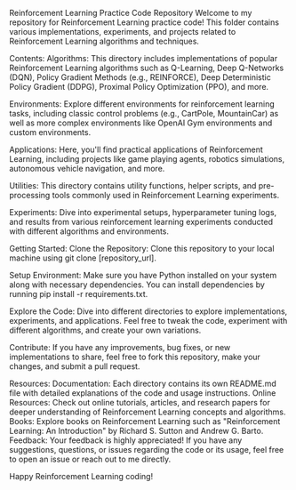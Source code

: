 Reinforcement Learning Practice Code Repository
Welcome to my repository for Reinforcement Learning practice code! This folder contains various implementations, experiments, and projects related to Reinforcement Learning algorithms and techniques.

Contents:
Algorithms: This directory includes implementations of popular Reinforcement Learning algorithms such as Q-Learning, Deep Q-Networks (DQN), Policy Gradient Methods (e.g., REINFORCE), Deep Deterministic Policy Gradient (DDPG), Proximal Policy Optimization (PPO), and more.

Environments: Explore different environments for reinforcement learning tasks, including classic control problems (e.g., CartPole, MountainCar) as well as more complex environments like OpenAI Gym environments and custom environments.

Applications: Here, you'll find practical applications of Reinforcement Learning, including projects like game playing agents, robotics simulations, autonomous vehicle navigation, and more.

Utilities: This directory contains utility functions, helper scripts, and pre-processing tools commonly used in Reinforcement Learning experiments.

Experiments: Dive into experimental setups, hyperparameter tuning logs, and results from various reinforcement learning experiments conducted with different algorithms and environments.

Getting Started:
Clone the Repository: Clone this repository to your local machine using git clone [repository_url].

Setup Environment: Make sure you have Python installed on your system along with necessary dependencies. You can install dependencies by running pip install -r requirements.txt.

Explore the Code: Dive into different directories to explore implementations, experiments, and applications. Feel free to tweak the code, experiment with different algorithms, and create your own variations.

Contribute: If you have any improvements, bug fixes, or new implementations to share, feel free to fork this repository, make your changes, and submit a pull request.

Resources:
Documentation: Each directory contains its own README.md file with detailed explanations of the code and usage instructions.
Online Resources: Check out online tutorials, articles, and research papers for deeper understanding of Reinforcement Learning concepts and algorithms.
Books: Explore books on Reinforcement Learning such as "Reinforcement Learning: An Introduction" by Richard S. Sutton and Andrew G. Barto.
Feedback:
Your feedback is highly appreciated! If you have any suggestions, questions, or issues regarding the code or its usage, feel free to open an issue or reach out to me directly.

Happy Reinforcement Learning coding! 
